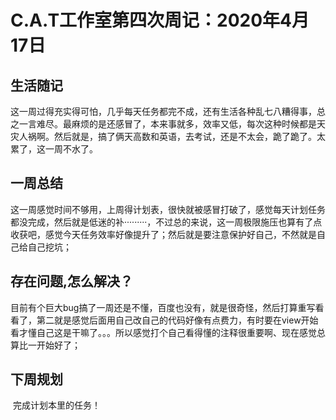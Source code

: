 # C.A.T工作室第四次周记：2020年4月17日

## 生活随记

​	这一周过得充实得可怕，几乎每天任务都完不成，还有生活各种乱七八糟得事，总之一言难尽。最麻烦的是还感冒了，本来事就多，效率又低，每次这种时候都是天灾人祸啊。然后就是，搞了俩天高数和英语，去考试，还是不太会，跪了跪了。太累了，这一周不水了。

## 一周总结

​		这一周感觉时间不够用，上周得计划表，很快就被感冒打破了，感觉每天计划任务都没完成，然后就是低迷的补·········，不过总的来说，这一周极限施压也算有了点收获吧，感觉今天任务效率好像提升了；然后就是要注意保护好自己，不然就是自己给自己挖坑；

## 存在问题,怎么解决？

​		目前有个巨大bug搞了一周还是不懂，百度也没有，就是很奇怪，然后打算重写看看了，第二就是感觉后面用自己改自己的代码好像有点费力，有时要在view开始看才懂自己这是干嘛了。。。所以感觉打个自己看得懂的注释很重要啊、现在感觉总算比一开始好了；

## 下周规划

​	完成计划本里的任务！